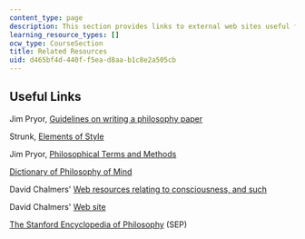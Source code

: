 ```yaml
---
content_type: page
description: This section provides links to external web sites useful for the course.
learning_resource_types: []
ocw_type: CourseSection
title: Related Resources
uid: d465bf4d-440f-f5ea-d8aa-b1c8e2a505cb
---
```


Useful Links
------------

Jim Pryor, [Guidelines on writing a philosophy paper](http://www.jimpryor.net/teaching/guidelines/writing.html)

Strunk, [Elements of Style](http://www.bartleby.com/141/index.html)

Jim Pryor, [Philosophical Terms and Methods](http://www.jimpryor.net/teaching/vocab/index.html)

[Dictionary of Philosophy of Mind](http://philosophy.uwaterloo.ca/MindDict/)

David Chalmers' [Web resources relating to consciousness, and such](http://consc.net/resources/)

David Chalmers' [Web site](http://consc.net/chalmers/)

[The Stanford Encyclopedia of Philosophy](http://plato.stanford.edu/contents.html) (SEP)